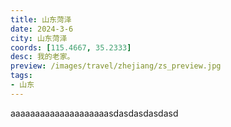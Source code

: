 ```yaml
---
title: 山东菏泽
date: 2024-3-6 
city: 山东菏泽
coords: [115.4667, 35.2333]
desc: 我的老家。
preview: /images/travel/zhejiang/zs_preview.jpg
tags: 
- 山东
---
```

aaaaaaaaaaaaaaaaaaaasdasdasdasdasd
